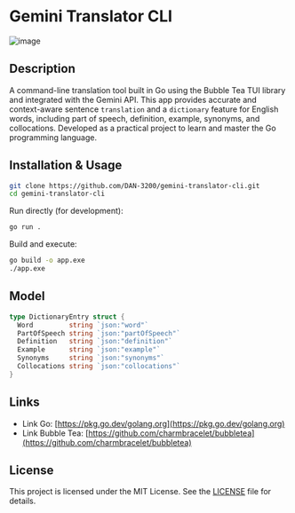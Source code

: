 # Gemini Translator CLI

![image](https://github.com/user-attachments/assets/76b35e1d-3a01-466c-bf11-326f3fd9ef5c)

## Description

A command-line translation tool built in Go using the Bubble Tea TUI library and integrated with the Gemini API. This app provides accurate and context-aware sentence `translation` and a `dictionary` feature for English words, including part of speech, definition, example, synonyms, and collocations. Developed as a practical project to learn and master the Go programming language.

## Installation & Usage

```bash
git clone https://github.com/DAN-3200/gemini-translator-cli.git
cd gemini-translator-cli
```

Run directly (for development):

```bash
go run .
```

Build and execute:

```bash
go build -o app.exe
./app.exe
```

## Model

```go
type DictionaryEntry struct {
  Word         string `json:"word"`
  PartOfSpeech string `json:"partOfSpeech"`
  Definition   string `json:"definition"`
  Example      string `json:"example"`
  Synonyms     string `json:"synonyms"`
  Collocations string `json:"collocations"`
}
```

## Links 

- Link Go: [https://pkg.go.dev/golang.org](https://pkg.go.dev/golang.org)
- Link Bubble Tea: [https://github.com/charmbracelet/bubbletea](https://github.com/charmbracelet/bubbletea)


## License

This project is licensed under the MIT License. See the [LICENSE](./LICENSE) file for details.
